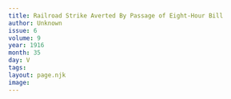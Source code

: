 ```yaml
---
title: Railroad Strike Averted By Passage of Eight-Hour Bill
author: Unknown
issue: 6
volume: 9
year: 1916
month: 35
day: V
tags:
layout: page.njk
image:
---
```


